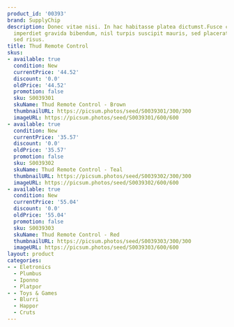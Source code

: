 ```yaml
---
product_id: '00393'
brand: SupplyChip
description: Donec vitae nisi. In hac habitasse platea dictumst.Fusce convallis, mauris
  imperdiet gravida bibendum, nisl turpis suscipit mauris, sed placerat ipsum urna
  sed risus.
title: Thud Remote Control
skus:
- available: true
  condition: New
  currentPrice: '44.52'
  discount: '0.0'
  oldPrice: '44.52'
  promotion: false
  sku: S0039301
  skuName: Thud Remote Control - Brown
  thumbnailURL: https://picsum.photos/seed/S0039301/300/300
  imageURL: https://picsum.photos/seed/S0039301/600/600
- available: true
  condition: New
  currentPrice: '35.57'
  discount: '0.0'
  oldPrice: '35.57'
  promotion: false
  sku: S0039302
  skuName: Thud Remote Control - Teal
  thumbnailURL: https://picsum.photos/seed/S0039302/300/300
  imageURL: https://picsum.photos/seed/S0039302/600/600
- available: true
  condition: New
  currentPrice: '55.04'
  discount: '0.0'
  oldPrice: '55.04'
  promotion: false
  sku: S0039303
  skuName: Thud Remote Control - Red
  thumbnailURL: https://picsum.photos/seed/S0039303/300/300
  imageURL: https://picsum.photos/seed/S0039303/600/600
layout: product
categories:
- - Eletronics
  - Plumbus
  - Iponno
  - Platpor
- - Toys & Games
  - Blurri
  - Happor
  - Cruts
---
```

